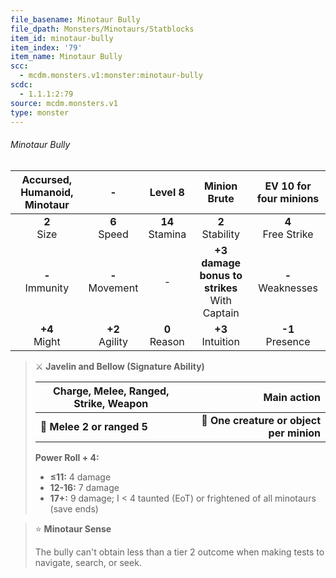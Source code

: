 ```yaml
---
file_basename: Minotaur Bully
file_dpath: Monsters/Minotaurs/Statblocks
item_id: minotaur-bully
item_index: '79'
item_name: Minotaur Bully
scc:
  - mcdm.monsters.v1:monster:minotaur-bully
scdc:
  - 1.1.1:2:79
source: mcdm.monsters.v1
type: monster
---
```


###### Minotaur Bully

| Accursed, Humanoid, Minotaur |          -          |       Level 8       |                   Minion Brute                   | EV 10 for four minions |
| :--------------------------: | :-----------------: | :-----------------: | :----------------------------------------------: | :--------------------: |
|       **2**<br/> Size        |  **6**<br/> Speed   | **14**<br/> Stamina |               **2**<br/> Stability               | **4**<br/> Free Strike |
|     **-**<br/> Immunity      | **-**<br/> Movement |          -          | **+3 damage bonus to strikes**<br/> With Captain | **-**<br/> Weaknesses  |
|      **+4**<br/> Might       | **+2**<br/> Agility |  **0**<br/> Reason  |              **+3**<br/> Intuition               |  **-1**<br/> Presence  |

<!-- -->
> ⚔️ **Javelin and Bellow (Signature Ability)**
>
> | **Charge, Melee, Ranged, Strike, Weapon** |                          **Main action** |
> | ----------------------------------------- | ---------------------------------------: |
> | **📏 Melee 2 or ranged 5**                | **🎯 One creature or object per minion** |
>
> **Power Roll + 4:**
>
> - **≤11:** 4 damage
> - **12-16:** 7 damage
> - **17+:** 9 damage; I < 4 taunted (EoT) or frightened of all minotaurs (save ends)

<!-- -->
> ⭐️ **Minotaur Sense**
>
> The bully can't obtain less than a tier 2 outcome when making tests to navigate, search, or seek.
